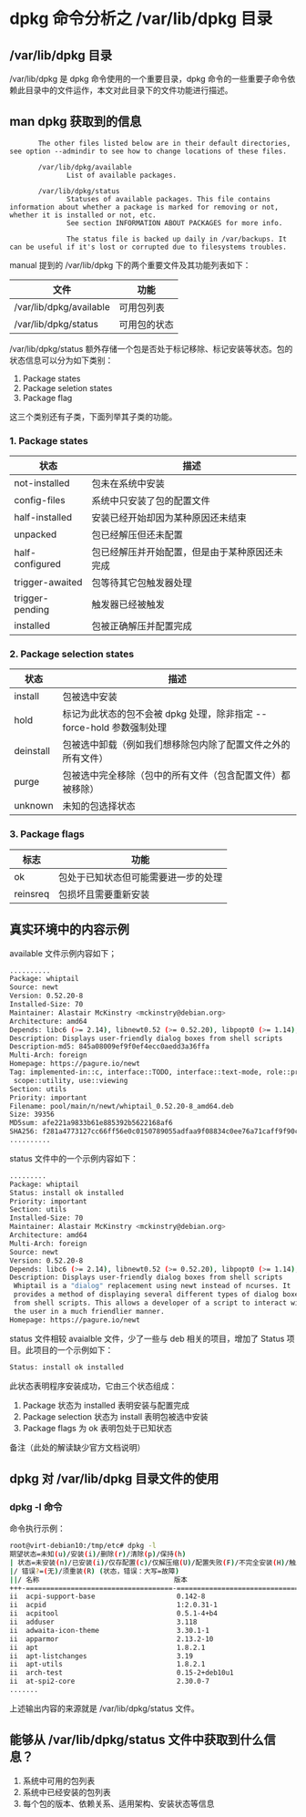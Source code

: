 # dpkg 命令分析之 /var/lib/dpkg 目录
## /var/lib/dpkg 目录
/var/lib/dpkg 是 dpkg 命令使用的一个重要目录，dpkg 命令的一些重要子命令依赖此目录中的文件运作，本文对此目录下的文件功能进行描述。

## man dpkg 获取到的信息
```manual
       The other files listed below are in their default directories, see option --admindir to see how to change locations of these files.

       /var/lib/dpkg/available
              List of available packages.

       /var/lib/dpkg/status
              Statuses of available packages. This file contains information about whether a package is marked for removing or not, whether it is installed or not, etc.
              See section INFORMATION ABOUT PACKAGES for more info.

              The status file is backed up daily in /var/backups. It can be useful if it's lost or corrupted due to filesystems troubles.

```
manual 提到的 /var/lib/dpkg 下的两个重要文件及其功能列表如下：

文件     | 功能
-------- | -----
/var/lib/dpkg/available  | 可用包列表
/var/lib/dpkg/status  | 可用包的状态

/var/lib/dpkg/status 额外存储一个包是否处于标记移除、标记安装等状态。包的状态信息可以分为如下类别：

1. Package states 
2. Package seletion states
3. Package flag

这三个类别还有子类，下面列举其子类的功能。

### 1. Package states

状态     | 描述
-------- | -----
not-installed  | 包未在系统中安装
config-files  | 系统中只安装了包的配置文件
half-installed  | 安装已经开始却因为某种原因还未结束
unpacked | 包已经解压但还未配置
half-configured | 包已经解压并开始配置，但是由于某种原因还未完成
trigger-awaited | 包等待其它包触发器处理
trigger-pending | 触发器已经被触发
installed | 包被正确解压并配置完成

### 2. Package selection states
状态     | 描述
-------- | -----
install  | 包被选中安装
hold  | 标记为此状态的包不会被 dpkg 处理，除非指定 --force-hold 参数强制处理
deinstall  | 包被选中卸载（例如我们想移除包内除了配置文件之外的所有文件） 
purge | 包被选中完全移除（包中的所有文件（包含配置文件）都被移除）
unknown | 未知的包选择状态

### 3. Package flags
标志     | 功能
-------- | -----
ok  | 包处于已知状态但可能需要进一步的处理
reinsreq  | 包损坏且需要重新安装

## 真实环境中的内容示例
available 文件示例内容如下；

```bash
..........
Package: whiptail
Source: newt
Version: 0.52.20-8
Installed-Size: 70
Maintainer: Alastair McKinstry <mckinstry@debian.org>
Architecture: amd64
Depends: libc6 (>= 2.14), libnewt0.52 (>= 0.52.20), libpopt0 (>= 1.14), libslang2 (>= 2.2.4)
Description: Displays user-friendly dialog boxes from shell scripts
Description-md5: 845a08009ef9f0ef4ecc0aedd3a36ffa
Multi-Arch: foreign
Homepage: https://pagure.io/newt
Tag: implemented-in::c, interface::TODO, interface::text-mode, role::program,
 scope::utility, use::viewing
Section: utils
Priority: important
Filename: pool/main/n/newt/whiptail_0.52.20-8_amd64.deb
Size: 39356
MD5sum: afe221a9833b61e885392b5622168af6
SHA256: f281a4773127cc66ff56e0c0150789055adfaa9f08834c0ee76a71caff9f90c0
..........
```

status 文件中的一个示例内容如下：
```bash
.........
Package: whiptail
Status: install ok installed
Priority: important
Section: utils
Installed-Size: 70
Maintainer: Alastair McKinstry <mckinstry@debian.org>
Architecture: amd64
Multi-Arch: foreign
Source: newt
Version: 0.52.20-8
Depends: libc6 (>= 2.14), libnewt0.52 (>= 0.52.20), libpopt0 (>= 1.14), libslang2 (>= 2.2.4)
Description: Displays user-friendly dialog boxes from shell scripts
 Whiptail is a "dialog" replacement using newt instead of ncurses. It
 provides a method of displaying several different types of dialog boxes
 from shell scripts. This allows a developer of a script to interact with
 the user in a much friendlier manner.
Homepage: https://pagure.io/newt
```
status 文件相较 avaialble 文件，少了一些与 deb 相关的项目，增加了 Status 项目。此项目的一个示例如下：

```bash
Status: install ok installed
```
此状态表明程序安装成功，它由三个状态组成：
1. Package 状态为 installed 表明安装与配置完成
2. Package selection 状态为 install 表明包被选中安装
3. Package flags 为 ok 表明包处于已知状态

备注（此处的解读缺少官方文档说明）

## dpkg 对 /var/lib/dpkg 目录文件的使用
### dpkg -l 命令
命令执行示例：
```bash
root@virt-debian10:/tmp/etc# dpkg -l
期望状态=未知(u)/安装(i)/删除(r)/清除(p)/保持(h)
| 状态=未安装(n)/已安装(i)/仅存配置(c)/仅解压缩(U)/配置失败(F)/不完全安装(H)/触发器等待(W)/触发器未决(T)
|/ 错误?=(无)/须重装(R) (状态，错误：大写=故障)
||/ 名称                                 版本                            体系结构     描述
+++-====================================-===============================-============-===============================================================================
ii  acpi-support-base                    0.142-8                         all          scripts for handling base ACPI events such as the power button
ii  acpid                                1:2.0.31-1                      amd64        Advanced Configuration and Power Interface event daemon
ii  acpitool                             0.5.1-4+b4                      amd64        command line ACPI client
ii  adduser                              3.118                           all          add and remove users and groups
ii  adwaita-icon-theme                   3.30.1-1                        all          default icon theme of GNOME
ii  apparmor                             2.13.2-10                       amd64        user-space parser utility for AppArmor
ii  apt                                  1.8.2.1                         amd64        commandline package manager
ii  apt-listchanges                      3.19                            all          package change history notification tool
ii  apt-utils                            1.8.2.1                         amd64        package management related utility programs
ii  arch-test                            0.15-2+deb10u1                  all          detect architectures supported by your machine/kernel
ii  at-spi2-core                         2.30.0-7                        amd64        Assistive Technology Service Provider Interface (dbus core)
.......
```
上述输出内容的来源就是 /var/lib/dpkg/status 文件。

## 能够从 /var/lib/dpkg/status 文件中获取到什么信息？
1. 系统中可用的包列表
2. 系统中已经安装的包列表
3. 每个包的版本、依赖关系、适用架构、安装状态等信息


